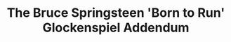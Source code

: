 ---
ee_id: '171'
site: '1'
type: '2'
long_id: 2007-045 The Bruce Springsteen 'Born to Run' Glockenspiel Addendum (CD ROM)
url: 2007-045-bruce-springsteen-glockenspiel-addendum
title: The Bruce Springsteen 'Born to Run' Glockenspiel Addendum
year: '2007'
medium: Audio CDs. Unlimited edition.
commission:
add_credit:
dims:
pitch:
ps: "​Cd’s given away with a mix version of my composition The Bruce Springsteen Born
  to Run Glockenspiel Addendum. When imported into iTunes, because of the song lengths,
  the CD get tagged incorrectly as Born To Run. Anyway,.....the idea was to kinda
  corrupt the grey market public archive of this record as the above mix tagged files
  would eventually get circulated as Bruce’s record. :)"
live_url:
related:
youtube:
imgs: born-to-run-2007-045-cd-install-database_1.jpg
subheading: "(CD Edition)"
year2: '2010'
download:
add_credits:
related_code:
layout: things-i-made
---